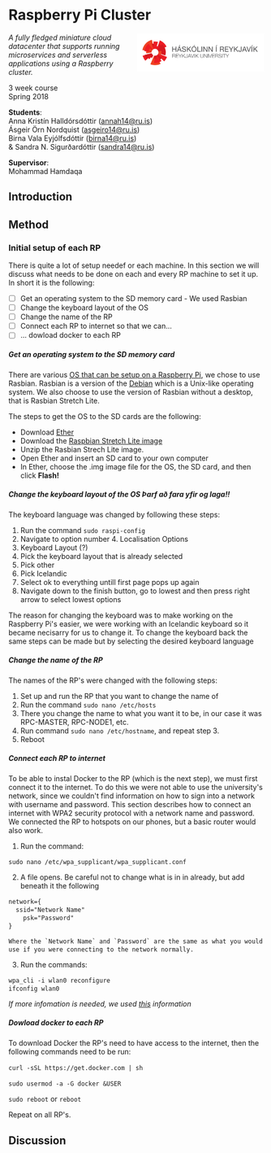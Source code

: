 
# Raspberry Pi Cluster
<img src="/RUlogo.png" align="right" width="250"/>  

*A fully fledged miniature cloud datacenter that supports running microservices and serverless applications using a Raspberry cluster.*

3 week course  
Spring 2018 

**Students**:  
Anna Kristín Halldórsdóttir (annah14@ru.is)  
Ásgeir Örn Nordquist (asgeiro14@ru.is)  
Birna Vala Eyjólfsdóttir (birna14@ru.is)   
& Sandra N. Sigurðardóttir (sandra14@ru.is)  

**Supervisor**:  
Mohammad Hamdaqa

## Introduction 


## Method 

### Initial setup of each RP
There is quite a lot of setup needef or each machine. In this section we will discuss what needs to be done on each and every RP machine to set it up. In short it is the following: 

- [ ] Get an operating system to the SD memory card - We used Rasbian
- [ ] Change the keyboard layout of the OS
- [ ] Change the name of the RP
- [ ] Connect each RP to internet so that we can...
- [ ] ... dowload docker to each RP

##### Get an operating system to the SD memory card
There are various [OS that can be setup on a Raspberry Pi](https://www.raspberrypi.org/downloads/), we chose to use Rasbian. Rasbian is a version of the [Debian](https://en.wikipedia.org/wiki/Debian) which is a Unix-like operating system. We also choose to use the version of Rasbian without a desktop, that is Rasbian Stretch Lite. 

The steps to get the OS to the SD cards are the following: 
* Download [Ether](https://etcher.io/) 
* Download the [Raspbian Stretch Lite image](https://www.raspberrypi.org/downloads/raspbian/)
* Unzip the Rasbian Strech Lite image. 
* Open Ether and insert an SD card to your own computer
* In Ether, choose the .img image file for the OS, the SD card, and then click **Flash!**

##### Change the keyboard layout of the OS Þarf að fara yfir og laga!!
The keyboard language was changed by following these steps:
1. Run the command ``` sudo raspi-config ```
2. Navigate to option number 4. Localisation Options
3. Keyboard Layout (?)
4. Pick the keyboard layout that is already selected
5. Pick other
6. Pick Icelandic
7. Select ok to everything untill first page pops up again
8. Navigate down to the finish button, go to lowest and then press right arrow to select lowest options 

The reason for changing the keyboard was to make working on the Raspberry Pi's easier, we were working with an Icelandic keyboard so it became necisarry for us to change it. To change the keyboard back the same steps can be made but by selecting the desired keyboard language
##### Change the name of the RP
The names of the RP's were changed with the following steps:
1. Set up and run the RP that you want to change the name of
2. Run the command ``` sudo nano /etc/hosts ```
3. There you change the name to what you want it to be, in our case it was RPC-MASTER, RPC-NODE1, etc.
4. Run command ``` sudo nano /etc/hostname ```, and repeat step 3.
5. Reboot 
##### Connect each RP to internet
To be able to instal Docker to the RP (which is the next step), we must first connect it to the internet. To do this we were not able to use the university's network, since we couldn't find information on how to sign into a network with username and password. This section describes how to connect an internet with WPA2 security protocol with a network name and password. We connected the RP to hotspots on our phones, but a basic router would also work. 

1. Run the command:
``` 
sudo nano /etc/wpa_supplicant/wpa_supplicant.conf 
```
2. A file opens. Be careful not to change what is in in already, but add beneath it the following
```
network={
  ssid="Network Name"
	psk="Password"
}
```
    Where the `Network Name` and `Password` are the same as what you would use if you were connecting to the network normally. 
3. Run the commands:
``` 
wpa_cli -i wlan0 reconfigure
ifconfig wlan0
``` 


*If more infomation is needed, we used [this](https://www.raspberrypi.org/documentation/configuration/wireless/wireless-cli.md 
) information*

##### Dowload docker to each RP
To download Docker the RP's need to have access to the internet, then the following commands need to be run:

``` curl -sSL https://get.docker.com | sh ```

``` sudo usermod -a -G docker &USER ```

``` sudo reboot ``` or ``` reboot ```

Repeat on all RP's.




## Discussion 



